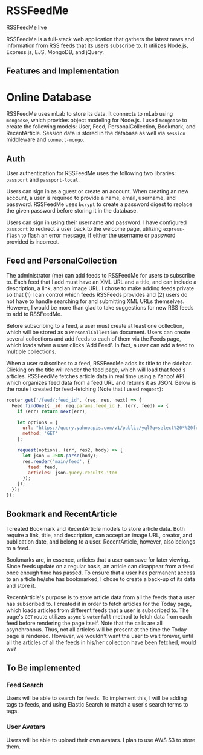 # RSSFeedMe

[RSSFeedMe live][heroku]

[heroku]: https://rssfeedme.herokuapp.com

RSSFeedMe is a full-stack web application that gathers the latest news and information from RSS feeds that its users subscribe to. It utilizes Node.js, Express.js, EJS, MongoDB, and jQuery.

## Features and Implementation

# Online Database

RSSFeedMe uses mLab to store its data. It connects to mLab using `mongoose`, which provides object modeling for Node.js. I used `mongoose` to create the following models: User, Feed, PersonalCollection, Bookmark, and RecentArticle. Session data is stored in the database as well via `session` middleware and `connect-mongo`.

## Auth

User authentication for RSSFeedMe uses the following two libraries: `passport` and `passport-local`.

Users can sign in as a guest or create an account. When creating an new account, a user is required to provide a name, email, username, and password. RSSFeedMe uses `bcrypt` to create a password digest to replace the given password before storing it in the database.

Users can sign in using their username and password. I have configured `passport` to redirect a user back to the welcome page, utilizing `express-flash` to flash an error message, if either the username or password provided is incorrect.

## Feed and PersonalCollection

The administrator (me) can add feeds to RSSFeedMe for users to subscribe to. Each feed that I add must have an XML URL and a title, and can include a description, a link, and an image URL. I chose to make adding feeds private so that (1) I can control which feeds RSSFeeds provides and (2) users do not have to handle searching for and submitting XML URLs themselves. However, I would be more than glad to take suggestions for new RSS feeds to add to RSSFeedMe.

Before subscribing to a feed, a user must create at least one collection, which will be stored as a `PersonalCollection` document. Users can create several collections and add feeds to each of them via the Feeds page, which loads when a user clicks 'Add Feed'. In fact, a user can add a feed to multiple collections.

When a user subscribes to a feed, RSSFeedMe adds its title to the sidebar. Clicking on the title will render the feed page, which will load that feed's articles. RSSFeedMe fetches article data in real time using a Yahoo! API which organizes feed data from a feed URL and returns it as JSON. Below is the route I created for feed-fetching (Note that I used `request`):

```javascript
router.get('/feed/:feed_id', (req, res, next) => {
  Feed.findOne({ _id: req.params.feed_id }, (err, feed) => {
    if (err) return next(err);

    let options = {
      url: "https://query.yahooapis.com/v1/public/yql?q=select%20*%20from%20rss%20where%20url%3D%22" + encodeURIComponent(feed.xml_url) + "%22&format=json&diagnostics=true&callback=",
      method: 'GET'
    };

    request(options, (err, res2, body) => {
      let json = JSON.parse(body);
      res.render('main/feed', {
        feed: feed,
        articles: json.query.results.item
      });
    });
  });
});
```

## Bookmark and RecentArticle

 I created Bookmark and RecentArticle models to store article data. Both require a link, title, and description, can accept an image URL, creator, and publication date, and belong to a user. RecentArticle, however, also belongs to a feed.

 Bookmarks are, in essence, articles that a user can save for later viewing. Since feeds update on a regular basis, an article can disappear from a feed once enough time has passed. To ensure that a user has permanent access to an article he/she has bookmarked, I chose to create a back-up of its data and store it.

 RecentArticle's purpose is to store article data from all the feeds that a user has subscribed to. I created it in order to fetch articles for the Today page, which loads articles from different feeds that a user is subscribed to. The page's `GET` route utilizes `async`'s `waterfall` method to fetch data from each feed before rendering the page itself. Note that the calls are all asynchronous. Thus, not all articles will be present at the time the Today page is rendered. However, we wouldn't want the user to wait forever, until all the articles of all the feeds in his/her collection have been fetched, would we?

 ## To Be implemented

 ### Feed Search

 Users will be able to search for feeds. To implement this, I will be adding tags to feeds, and using Elastic Search to match a user's search terms to tags.

 ### User Avatars

 Users will be able to upload their own avatars. I plan to use AWS S3 to store them.
